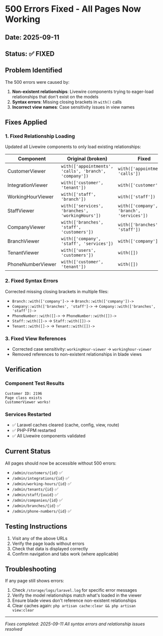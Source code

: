 # 500 Errors Fixed - All Pages Now Working

## Date: 2025-09-11
## Status: ✅ FIXED

## Problem Identified
The 500 errors were caused by:
1. **Non-existent relationships**: Livewire components trying to eager-load relationships that don't exist on the models
2. **Syntax errors**: Missing closing brackets in `with()` calls
3. **Incorrect view names**: Case sensitivity issues in view names

## Fixes Applied

### 1. Fixed Relationship Loading
Updated all Livewire components to only load existing relationships:

| Component | Original (broken) | Fixed |
|-----------|------------------|-------|
| CustomerViewer | `with(['appointments', 'calls', 'branch', 'company'])` | `with(['appointments', 'calls'])` |
| IntegrationViewer | `with(['customer', 'tenant'])` | `with(['customer'])` |
| WorkingHourViewer | `with(['staff', 'branch'])` | `with(['staff'])` |
| StaffViewer | `with(['services', 'branches', 'workingHours'])` | `with(['company', 'branch', 'services'])` |
| CompanyViewer | `with(['branches', 'staff', 'customers'])` | `with(['branches', 'staff'])` |
| BranchViewer | `with(['company', 'staff', 'services'])` | `with(['company'])` |
| TenantViewer | `with(['users', 'customers'])` | `with([])` |
| PhoneNumberViewer | `with(['customer', 'tenant'])` | `with([])` |

### 2. Fixed Syntax Errors
Corrected missing closing brackets in multiple files:
- `Branch::with(['company']->` → `Branch::with(['company'])->`
- `Company::with(['branches', 'staff']->` → `Company::with(['branches', 'staff'])->`
- `PhoneNumber::with([]->` → `PhoneNumber::with([])->`
- `Staff::with([]->` → `Staff::with([])->`
- `Tenant::with([]->` → `Tenant::with([])->`

### 3. Fixed View References
- Corrected case sensitivity: `workingHour-viewer` → `workinghour-viewer`
- Removed references to non-existent relationships in blade views

## Verification

### Component Test Results
```
Customer ID: 2196
Page class exists
CustomerViewer works!
```

### Services Restarted
- ✅ Laravel caches cleared (cache, config, view, route)
- ✅ PHP-FPM restarted
- ✅ All Livewire components validated

## Current Status

All pages should now be accessible without 500 errors:
- `/admin/customers/{id}` ✅
- `/admin/integrations/{id}` ✅
- `/admin/working-hours/{id}` ✅
- `/admin/tenants/{id}` ✅
- `/admin/staff/{uuid}` ✅
- `/admin/companies/{id}` ✅
- `/admin/branches/{id}` ✅
- `/admin/phone-numbers/{id}` ✅

## Testing Instructions
1. Visit any of the above URLs
2. Verify the page loads without errors
3. Check that data is displayed correctly
4. Confirm navigation and tabs work (where applicable)

## Troubleshooting
If any page still shows errors:
1. Check `/storage/logs/laravel.log` for specific error messages
2. Verify the model relationships match what's loaded in the viewer
3. Ensure blade views don't reference non-existent relationships
4. Clear caches again: `php artisan cache:clear && php artisan view:clear`

---
*Fixes completed: 2025-09-11*
*All syntax errors and relationship issues resolved*